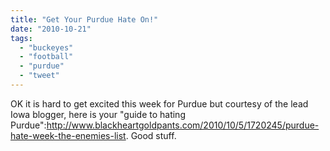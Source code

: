 ```yaml
---
title: "Get Your Purdue Hate On!"
date: "2010-10-21"
tags: 
  - "buckeyes"
  - "football"
  - "purdue"
  - "tweet"
---
```


OK it is hard to get excited this week for Purdue but courtesy of the lead Iowa blogger, here is your "guide to hating Purdue":http://www.blackheartgoldpants.com/2010/10/5/1720245/purdue-hate-week-the-enemies-list. Good stuff.
